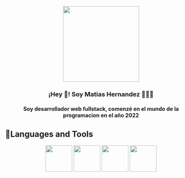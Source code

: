 
<p align="center" width="300">
   <img align="center" width="200" src="https://media.licdn.com/dms/image/D4D03AQH0pwDABZWU-w/profile-displayphoto-shrink_800_800/0/1666188187967?e=1685577600&v=beta&t=i-AdTEYZkvRBcMzCYhVgvmA4P24iJymbiEA98rJSDwg" />
   <h3 align="center">¡Hey 👋! Soy Matias Hernandez 👨🏻‍💻</h3>
</p>
<h4 align="center"> Soy desarrollador web fullstack, comenzé en el mundo de la programacion en el año 2022 </h4>

## 🔧Languages and Tools
<div align ="center" display="flex"> 
<img align="center" width="70" src="https://cdn-icons-png.flaticon.com/512/5968/5968292.png" />
 <img align="center" width="70" src="https://cdn-icons-png.flaticon.com/512/3334/3334886.png" />
 <img align="center" width="70" src="https://cdn-icons-png.flaticon.com/512/1051/1051277.png" />
  <img align="center" width="70" src="https://cdn-icons-png.flaticon.com/512/919/919826.png" />
</div> 
</p>

